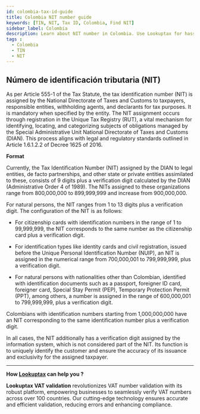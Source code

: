 ```yaml
---
id: colombia-tax-id-guide
title: Colombia NIT number guide
keywords: [TIN, NIT, Tax ID, Colombia, Find NIT]
sidebar_label: Colombia
description: Learn about NIT number in Colombia. Use Lookuptax for hassle-free tax id validation in Colombia and other 100+ countries
tags : 
  - Colombia
  - TIN
  - NIT
---
```

## Número de identificación tributaria (NIT)
As per Article 555-1 of the Tax Statute, the tax identification number (NIT) is assigned by the National Directorate of Taxes and Customs to taxpayers, responsible entities, withholding agents, and declarants for tax purposes. It is mandatory when specified by the entity. The NIT assignment occurs through registration in the Unique Tax Registry (RUT), a vital mechanism for identifying, locating, and categorizing subjects of obligations managed by the Special Administrative Unit National Directorate of Taxes and Customs (DIAN). This process aligns with legal and regulatory standards outlined in Article 1.6.1.2.2 of Decree 1625 of 2016.

**Format**

Currently, the Tax Identification Number (NIT) assigned by the DIAN to legal entities, de facto partnerships, and other state or private entities assimilated to these, consists of 9 digits plus a verification digit calculated by the DIAN (Administrative Order 4 of 1989). The NITs assigned to these organizations range from 800,000,000 to 899,999,999 and increase from 900,000,000.

For natural persons, the NIT ranges from 1 to 13 digits plus a verification digit. The configuration of the NIT is as follows:

- For citizenship cards with identification numbers in the range of 1 to 99,999,999, the NIT corresponds to the same number as the citizenship card plus a verification digit.

- For identification types like identity cards and civil registration, issued before the Unique Personal Identification Number (NUIP), an NIT is assigned in the numerical range from 700,000,001 to 799,999,999, plus a verification digit.

- For natural persons with nationalities other than Colombian, identified with identification documents such as a passport, foreigner ID card, foreigner card, Special Stay Permit (PEP), Temporary Protection Permit (PPT), among others, a number is assigned in the range of 600,000,001 to 799,999,999, plus a verification digit.

Colombians with identification numbers starting from 1,000,000,000 have an NIT corresponding to the same identification number plus a verification digit.

In all cases, the NIT additionally has a verification digit assigned by the information system, which is not considered part of the NIT. Its function is to uniquely identify the customer and ensure the accuracy of its issuance and exclusivity for the assigned taxpayer.



----
**How [Lookuptax](https://lookuptax.com/) can help you ?**

**Lookuptax VAT validation** revolutionizes VAT number validation with its robust platform, empowering businesses to seamlessly verify VAT numbers across over 100 countries. Our cutting-edge technology ensures accurate and efficient validation, reducing errors and enhancing compliance.

